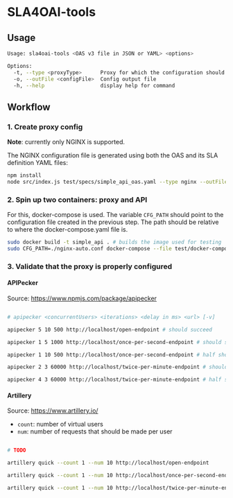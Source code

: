 # SLA4OAI-tools

## Usage

```bash
Usage: sla4oai-tools <OAS v3 file in JSON or YAML> <options>

Options:
  -t, --type <proxyType>      Proxy for which the configuration should be generated
  -o, --outFile <configFile>  Config output file
  -h, --help                  display help for command
```

## Workflow

### 1. Create proxy config

**Note**: currently only NGINX is supported.

The NGINX configuration file is generated using both the OAS and its SLA definition YAML files:

```bash
npm install
node src/index.js test/specs/simple_api_oas.yaml --type nginx --outFile test/nginx-auto.conf
```

### 2. Spin up two containers: proxy and API

For this, docker-compose is used. The variable `CFG_PATH` should point to the configuration file created in the previous step. The path should be relative to where the docker-compose.yaml file is.

```bash
sudo docker build -t simple_api . # builds the image used for testing
sudo CFG_PATH=./nginx-auto.conf docker-compose --file test/docker-compose.yaml up
```

### 3. Validate that the proxy is properly configured

#### APIPecker

Source: https://www.npmjs.com/package/apipecker


```bash

# apipecker <concurrentUsers> <iterations> <delay in ms> <url> [-v]

apipecker 5 10 500 http://localhost/open-endpoint # should succeed

apipecker 1 5 1000 http://localhost/once-per-second-endpoint # should succeed

apipecker 1 10 500 http://localhost/once-per-second-endpoint # half should fail

apipecker 2 3 60000 http://localhost/twice-per-minute-endpoint # should succeed

apipecker 4 3 60000 http://localhost/twice-per-minute-endpoint # half should fail

```

#### Artillery

Source: https://www.artillery.io/

* `count`: number of virtual users
* `num`: number of requests that should be made per user

```bash

# TODO

artillery quick --count 1 --num 10 http://localhost/open-endpoint

artillery quick --count 1 --num 10 http://localhost/once-per-second-endpoint

artillery quick --count 1 --num 10 http://localhost/twice-per-minute-endpoint

```
